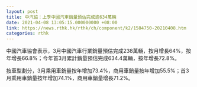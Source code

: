 ```yaml
---
layout: post
title: 中汽協：上季中國汽車銷量預估完成逾634萬輛
date: 2021-04-08 13:05:15.000000000 +08:00
link: https://news.rthk.hk/rthk/ch/component/k2/1584750-20210408.htm
categories: rthk
---
```


中國汽車協會表示，3月中國汽車行業銷量預估完成238萬輛，按月增長64%，按年增長66.8%；今年首3月累計銷量預估完成634.4萬輛，按年增長72.8%。

按車型劃分，3月乘用車銷量按年增加73.4%，商用車銷量按年增加55.5%；首3月乘用車銷量按年增加74.1%，商用車銷量增長71.2%。
